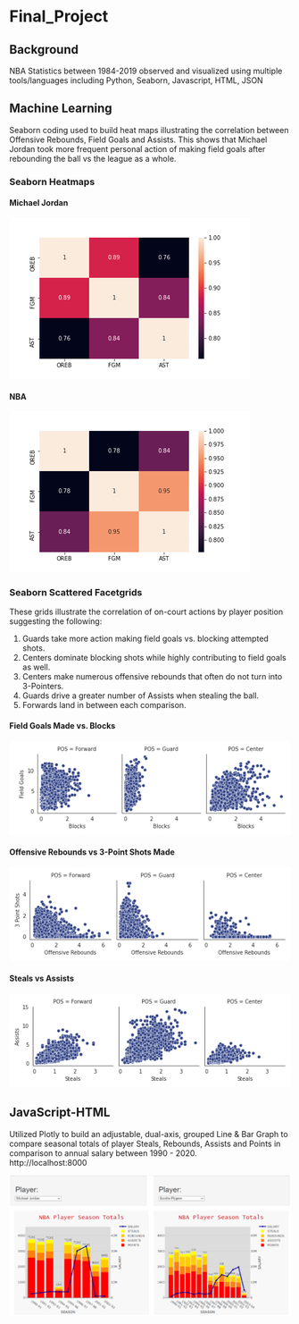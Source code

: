 # Final_Project

## Background
NBA Statistics between 1984-2019 observed and visualized using multiple tools/languages including Python, Seaborn, Javascript, HTML, JSON
## Machine Learning
Seaborn coding used to build heat maps illustrating the correlation between Offensive Rebounds, Field Goals and Assists.
This shows that Michael Jordan took more frequent personal action of making field goals after rebounding the ball  vs the league as a whole.
### Seaborn Heatmaps
#### Michael Jordan
![](Machine_Learning/Images/mj_heat_map.png)
#### NBA
![](Machine_Learning/Images/nba_heat_map.png)
### Seaborn Scattered Facetgrids
These grids illustrate the correlation of on-court actions by player position suggesting the following:  
1) Guards take more action making field goals vs. blocking attempted shots. 
2) Centers dominate blocking shots while highly contributing to field goals as well. 
3) Centers make numerous offensive rebounds that often do not turn into 3-Pointers.
4) Guards drive a greater number of Assists when stealing the ball.  
5) Forwards land in between each comparison.
#### Field Goals Made vs. Blocks
![](Machine_Learning/Images/FGMvsBLK.png)
#### Offensive Rebounds vs 3-Point Shots Made
![](Machine_Learning/Images/OREBvs3PM.png)
#### Steals vs Assists
![](Machine_Learning/Images/STLvsAST.png)
## JavaScript-HTML
Utilized Plotly to build an adjustable, dual-axis, grouped Line & Bar Graph to compare seasonal totals of player Steals, Rebounds, Assists and Points in comparison to annual salary between 1990 - 2020.  
http://localhost:8000

![](Plotly/HTML_Snapshot.png)
